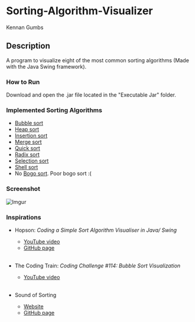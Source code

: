 # Sorting-Algorithm-Visualizer
Kennan Gumbs

## Description
A program to visualize eight of the most common sorting algorithms (Made with the Java Swing framework).

### How to Run
Download and open the .jar file located in the "Executable Jar" folder.

### Implemented Sorting Algorithms
* [Bubble sort](https://en.wikipedia.org/wiki/Bubble_sort)
* [Heap sort](https://en.wikipedia.org/wiki/Heapsort)
* [Insertion sort](https://en.wikipedia.org/wiki/Insertion_sort)
* [Merge sort](https://en.wikipedia.org/wiki/Merge_sort)
* [Quick sort](https://en.wikipedia.org/wiki/Quicksort)
* [Radix sort](https://en.wikipedia.org/wiki/Radix_sort)
* [Selection sort](https://en.wikipedia.org/wiki/Selection_sort)
* [Shell sort](https://en.wikipedia.org/wiki/Shellsort)
* No [Bogo sort](https://en.wikipedia.org/wiki/Bogosort). Poor bogo sort :(

### Screenshot
![Imgur](https://i.imgur.com/prWHdi7.png)

### Inspirations
* Hopson: *Coding a Simple Sort Algorithm Visualiser in Java/ Swing*
    * [YouTube video](https://www.youtube.com/watch?v=6haL-aiE21w)
    * [GitHub page](https://github.com/Hopson97/Sort-Algorithm-Visualiser)
    <br>
    
* The Coding Train: *Coding Challenge #114: Bubble Sort Visualization*
    * [YouTube video](https://www.youtube.com/watch?v=67k3I2GxTH8)
    <br>
    
* Sound of Sorting
    * [Website](http://panthema.net/2013/sound-of-sorting/)
    * [GitHub page](https://github.com/bingmann/sound-of-sorting)
